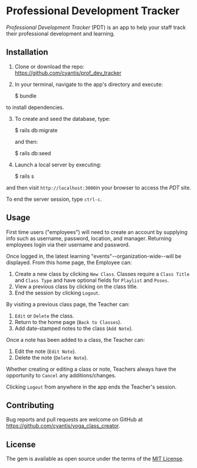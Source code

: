 # Professional Development Tracker
_Professional Development Tracker_ (PDT) is an app to help your staff track their professional development and learning.

## Installation

1. Clone or download the repo: https://github.com/cyantis/prof_dev_tracker

2. In your terminal, navigate to the app's directory and execute:

    $ bundle

to install dependencies.

3. To create and seed the database, type:

    $ rails db:migrate

    and then:

    $ rails db:seed

4. Launch a local server by executing:

    $ rails s

and then visit `http://localhost:3000`in your browser to access the _PDT_ site.

To end the server session, type `ctrl-c`.

## Usage

First time users ("employees") will need to create an account by supplying info such as username, password, location, and manager. Returning employees login via their username and password.

Once logged in, the latest learning "events"--organization-wide--will be displayed. From this home page, the Employee can:

1. Create a new class by clicking `New Class`. Classes require a `Class Title` and `Class Type` and have optional fields for `Playlist` and `Poses`.
2. View a previous class by clicking on the class title.
3. End the session by clicking `Logout`.

By visiting a previous class page, the Teacher can:

1. `Edit` or `Delete` the class.
2. Return to the home page (`Back to Classes`).
3. Add date-stamped notes to the class (`Add Note`).

Once a note has been added to a class, the Teacher can:

1. Edit the note (`Edit Note`).
2. Delete the note (`Delete Note`).

Whether creating or editing a class or note, Teachers always have the opportunity to `Cancel` any additions/changes.

Clicking `Logout` from anywhere in the app ends the Teacher's session.

## Contributing

Bug reports and pull requests are welcome on GitHub at https://github.com/cyantis/yoga_class_creator.

## License

The gem is available as open source under the terms of the [MIT License](https://opensource.org/licenses/MIT).
